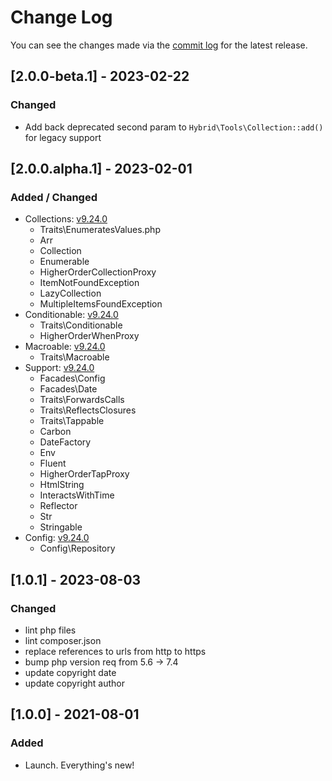 # Change Log

You can see the changes made via the [commit log](https://github.com/themehybrid/hybrid-tools/commits/master) for the latest release.

## [2.0.0-beta.1] - 2023-02-22

### Changed

- Add back deprecated second param to `Hybrid\Tools\Collection::add()` for legacy support

## [2.0.0.alpha.1] - 2023-02-01

### Added / Changed

- Collections: [v9.24.0](https://github.com/illuminate/collections/tree/v9.24.0)
  - Traits\EnumeratesValues.php
  - Arr
  - Collection
  - Enumerable
  - HigherOrderCollectionProxy
  - ItemNotFoundException
  - LazyCollection
  - MultipleItemsFoundException
- Conditionable: [v9.24.0](https://github.com/illuminate/conditionable/tree/v9.24.0)
  - Traits\Conditionable
  - HigherOrderWhenProxy
- Macroable: [v9.24.0](https://github.com/illuminate/macroable/tree/v9.24.0)
  - Traits\Macroable
- Support: [v9.24.0](https://github.com/illuminate/support/tree/v9.24.0)
  - Facades\Config
  - Facades\Date
  - Traits\ForwardsCalls
  - Traits\ReflectsClosures
  - Traits\Tappable
  - Carbon
  - DateFactory
  - Env
  - Fluent
  - HigherOrderTapProxy
  - HtmlString
  - InteractsWithTime
  - Reflector
  - Str
  - Stringable
- Config: [v9.24.0](https://github.com/illuminate/config/tree/v9.24.0)
  - Config\Repository

## [1.0.1] - 2023-08-03

### Changed

- lint php files
- lint composer.json
- replace references to urls from http to https
- bump php version req from 5.6 -> 7.4
- update copyright date
- update copyright author


## [1.0.0] - 2021-08-01

### Added

- Launch.  Everything's new!
